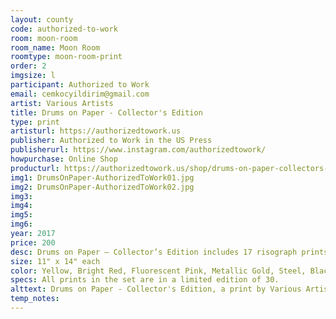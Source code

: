 ```yaml
---
layout: county 
code: authorized-to-work
room: moon-room
room_name: Moon Room
roomtype: moon-room-print
order: 2
imgsize: l
participant: Authorized to Work
email: cemkocyildirim@gmail.com
artist: Various Artists
title: Drums on Paper - Collector's Edition
type: print
artisturl: https://authorizedtowork.us 
publisher: Authorized to Work in the US Press
publisherurl: https://www.instagram.com/authorizedtowork/
howpurchase: Online Shop
producturl: https://authorizedtowork.us/shop/drums-on-paper-collectors-edition/
img1: DrumsOnPaper-AuthorizedToWork01.jpg
img2: DrumsOnPaper-AuthorizedToWork02.jpg
img3: 
img4: 
img5: 
img6: 
year: 2017
price: 200
desc: Drums on Paper – Collector’s Edition includes 17 risograph prints from Authorized to Work in the US Press' 2017 show. You can see the full list of artists on our website. 
size: 11" x 14" each
color: Yellow, Bright Red, Fluorescent Pink, Metallic Gold, Steel, Black, Teal, Indigo
specs: All prints in the set are in a limited edition of 30.
alttext: Drums on Paper - Collector's Edition, a print by Various Artists published by Authorized to Work in the US Press.
temp_notes: 
---
```

